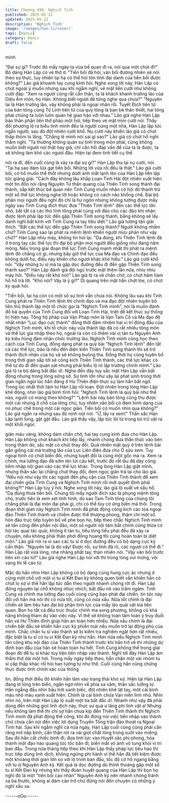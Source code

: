 ```yaml
---
title: Chương 498: Nghịch Tinh
published: 2025-05-22
updated: 2025-05-22
description: 'Nghịch Tinh'
image: '/images/han-li/cover/'
tags: [HanLi]
category: HanLi
draft: false
---
```


minh

"Đại sự gì? Trước đó mấy ngày ta vừa bế quan đi ra, nói qua một
chút đi!" Bộ dáng Hàn Lập có vẻ thờ ơ.
"Tiền bối đã hỏi, vãn bối đương nhiên sẽ nói theo sự thực, tuy
nhiên tại hạ có thể hỏi tôn tính đại danh của tiền bối được
không?" Lão giả khoanh tay cung kính hỏi.
Nghe xong lời này, Hàn Lập có chút ngoài ý muốn nhưng sau khi
ngẫm nghĩ, vẻ mặt liền cười như không cười đáp:
"Xem ra ngươi cũng rất cẩn thận, ta là khách khanh trưởng lão
của Diệu Âm môn, họ Hàn. Không biết ngươi đã từng nghe qua
chưa?"
"Nguyên lai là Hàn trưởng lão, vậy không phải là ngoại nhân rồi.
Tuyết Địch tiên tử của bản tông cùng Tử Linh tiên tử của quý tông
là bạn bè thân thiết, hai tông phái chúng ta luôn luôn quan hệ giao
hảo với nhau." Lão giả nghe Hàn Lập báo thân phận liền thở phào
một hơi, tiếp theo vẻ mặt mỉm cười nói.
Thấy đối phương lộ ra biểu tình mình đều là người cùng một nhà,
Hàn Lập lập tức ngẩn người, sau đó đột nhiên cười khổ.
Nụ cười này khiến lão giả có chút thấp thỏm lo lắng.
"Chẳng lẽ mình nói sai gì sao?" Lão giả có chút hồ nghi thầm
nghĩ.
"Ta thường không quản sự tình trong môn phái, cũng không muốn
biết ngươi nói thật hay giả, chỉ cần hồi đáp vấn đề của ta là được,
ta sẽ không làm khó các ngươi đâu. Hiện tại đem tình tiết cụ thể

nói ra đi, đến cuối cùng là xảy ra đại sự gì?" Hàn Lập thu lại nụ
cười, nói.
"Tại hạ sao dám lừa gạt tiền bối. Những lời vừa rồi đều là thật."
Lão giả cười bồi, cơ hồ muốn thề thốt nhưng dưới ánh mắt lạnh
lẽo của Hàn Lập liền lập tức giảng giải.
"Cách đây không lâu khắp Loạn Tinh Hải đột nhiên xuất hiện một
tin đồn nói rằng Nguyên Từ thần quang của Thiên Tinh song
thánh đại thành, sắp kết thúc bế quan nên Tinh Cung muốn nhân
cơ hội đó thanh trừ một số thế lực không nghe lời hoặc không có
cách nào khống chế. Đại bộ phận mọi người đều nghĩ đó chỉ là hư
ngôn nhưng không tưởng được mấy ngày sau Tinh Cung đích
thực đưa "Thiên Tinh lệnh" đến các thế lực lớn nhỏ, bắt tất cả các
thủ lĩnh tông phái cùng với đảo chủ các đảo khi nhận được lệnh
phải lập tức đến gặp Thiên Tinh song thánh, bằng không sẽ lấy
danh nghĩ bất kính với Tinh Cung ra tay tiêu diệt." Lão giả tường
tận giải thích.
"Bắt các thế lực đến gặp Thiên Tinh song thánh? Ngươi không
nhầm chứ? Tinh Cung sao lại phát ra mệnh lệnh khiến người mưu
phản như vậy chứ?" Hàn Lập nhíu mày, không tin hỏi lại.
"Dạ đúng, khi Thiên Tinh lệnh đã ở trong tay các thế lực thì đại bộ
phận mọi người đều giống như đang nằm mộng. Nếu trong giai
đoạn thế lực Tinh Cung mạnh nhất thì phát ra mệnh lệnh đó
chẳng có gì, nhưng bây giờ thế lực của Ma đạo và Chính đạo đều
không dưới họ, điều này khiến cho ngươi khác khó hiểu." Lão giả
cười khổ nói.
"Vậy những tu sĩ mà ta gặp dọc đường đều đi đến gặp Thiên Tinh
song thánh sao?" Hàn Lập đánh giá đội ngũ trước mặt thêm lần
nữa, nhíu nhíu mày hỏi.
"Điều này rất khó nói!" Lão giả lộ ra vẻ chần chờ, có chút hàm
hàm hồ hồ trả lời.
"Khó nói? Vậy là ý gì?" Dị quang trên mặt hắn chợt lóe, có chút kỳ
quái hỏi.

"Tiền bối, tại hạ còn có một số sự tình vẫn chưa nói. Không lâu
sau khi Tinh Cung phát ra Thiên Tinh lệnh thì chính đạo và ma
đạo đột nhiên tuyên bố liên thủ thành lập một tổ chức gọi là
"Nghịch Tinh minh", nói là muốn đánh đổ bá quyền của Tinh Cung
đối với Loạn Tinh Hải, triệt để kết thúc sự thống trị hiện nay. Tổng
hộ pháp của Vạn Pháp môn là Vạn Tam Cô và Ma đạo đệ nhất
nhân "Lục đạo cực thánh" đồng thời đảm nhiệm hai vị trí đứng
đầu của Nghịch Tinh minh, khi tổ chức này vừa thành lập đã có
rất nhiều tông môn và thế lực gia nhập theo họ, ngoài ra còn có
thêm vài vị tán tu Nguyên Anh kỳ kiêu hùng đảm nhận chức
trưởng lão. Nghịch Tinh minh cũng học theo cách của Tinh Cung,
đồng dạng phát ra quỷ bài "Nghịch Tinh lệnh" đến tất cả các thế
lực, bảo là nếu đến diện kiến Thiên Tinh song thánh thì sẽ trở
thành địch nhân của họ và sẽ không buông tha. Đồng thời họ
cũng tuyên bố trong thời gian sắp tới sẽ công kích Thiên Tinh
thành, các thế lực khác có thể tự do đi đến quan sát nhưng phải
biểu lộ rõ lập trường chính mình." Lão giả lộ ra bộ dáng bất đắc
dĩ.
Nghe đến đây tuy sắc mặt Hàn Lập vẫn bất động nhưng trong
lòng sững sờ.
Sự tình lớn như vậy lại phát sinh trong thời gian ngắn ngủi lúc
hắn đang ở Hư Thiên điện thực sự làm hắn bất ngờ.
Trong lúc nhất thời tâm tư Hàn Lập rối loạn.
Đột nhiên trong lòng Hàn Lập khẽ động, nhìn lão giả bình tĩnh hỏi:
"Nghịch Tinh lệnh là quỷ bài như thế nào, ngươi có mang theo
không?"
"Lệnh bài này bản tông cũng thu được một cái nhưng ở chỗ của
tông chủ, tuy nhiên vãn bối có đem hình dạng của nó phục chế
trong một cái ngọc giản. Tiền bối có muốn nhìn qua không?" Lão
giả ngẩn ra nhưng sau đó nịnh nọt nói.
"Ừ, lấy ra xem!" Thần sắc Hàn Lập lạnh lùng, gật gật đầu.
Lão giả thấy vậy, lập tức lôi từ trong túi trữ vật ra một khối ngọc

giản màu vàng, không dám chần chờ, hai tay cung kính đưa cho
Hàn Lập.
Hàn Lập không chút khách khí tiếp lấy, nhanh chóng đưa thần
thức vào bên trong thăm dò, sắc mặt có chút thay đổi.
Quả nhiên mặt quỷ ở trên lệnh bài gần giống cái mà trưởng lão
của Lục Liên điện đưa cho Ô sửu xem. Tuy ngoại hình có chút
biến đổi, nhưng tuyệt đối là cùng một gốc mà ra.
Xem ra chính, ma lưỡng đạo đã sớm lén lút câu kết, trước đó rất
lâu đã dày công tiềm nhập nội gian vào các thế lực khác.
Trong lòng Hàn Lập giật mình, nhưng thần sắc lại chẳng chút thay
đổi, đem ngọc giản trả lại cho lão giả.
"Nếu nói như vậy thì các ngươi đến phụ cận của Thiên Tinh thành
để xem đại chiến giữa Tinh Cung và Nghịch Tinh minh rồi mới
quyết định phải không?!" Hàn Lập tùy ý hỏi.
Nghe xong lời này, lão giả lộ xuất vẻ xấu hổ.
"Dạ đúng thưa tiền bối. Chúng tôi mấy người đích xác là phụng
mệnh tông chủ, trước tiên là xem xét tình hình, dù sao Tam Tinh
tông của chúng tôi chẳng phải là đại môn đại phái gì, chỉ có thể
tùy cơ ứng biến mà thôi. Trong đoạn thời gian này Nghịch Tinh
minh đã phát động công kích các tòa ngoại đảo Thiên Tinh thành
và chiếm được thế thượng phong, thậm chí một số hòn đảo trực
tiếp tuyên bố về phe bọn họ, tiếp theo chắc Nghịch Tinh minh sẽ
tấn công đến phần nội đảo, một số người nội tâm bất chính cũng
thừa cơ hội tác quai tác quái, không ít tán tu, tiểu tông tiểu phái
đều đã xảy ra chuyện, nếu không phải thân phơi đồng hoang thì
cũng hoàn toàn bị diệt môn." Lão giả nói ra vì sao các tu sĩ ở dọc
đường đều có bộ dạng cực kỳ cẩn thận.
"Nguyên lai là do vậy! Được rồi, sự tình đã rõ, các ngươi có thể
đi." Hàn Lập rất vừa lòng, nhẹ nhàng phất tay, thản nhiên nói.
"Vậy vãn bối trước tiên xin cáo từ!" Lão giả nghe Hàn Lập nói với
thì trong lòng vui mừng, vội vàng thi lễ cáo từ.

Mặc dù hắn nhìn Hàn Lập không có bộ dạng cùng hung cực ác
nhưng ở cùng một chỗ với một vị tu sĩ Kết Đan kỳ không quen
biết vẫn khiến hắn có chút lo sợ vì thế hắn lập tức dẫn theo người
nhanh chóng rời đi.
Hàn Lập đứng nguyên tại chỗ không nhúc nhích, bắt đầu rơi vào
trầm ngâm.
Tinh Cung và chính ma lưỡng đạo cuối cùng cũng bạo phát đại
chiến, tin tức này đối với hắn mà nói thì có nửa tốt, cũng có nửa
xấu.
Nửa tốt chính là đại chiến sẽ làm tiêu hao đại bộ phận tinh lực
của mấy lão quái vật kia liên quan.
Bọn họ tất cả đều trực thuộc chính ma song phương, không có
khả năng không tham dự vào việc này. Vì thế sẽ không toàn tâm
toàn ý truy đuổi hắn và Hư Thiên đỉnh giúp hắn an toàn hơn
nhiều.
Nửa xấu chính là đại chiến bắt đầu sẽ khiến hắn cực kỳ phiền toái
nếu muốn trở lại động phủ của mình.
Chắc chắn tu sĩ vào thành sẽ bị kiểm tra nghiêm ngặt hơn rất
nhiều, đặc biệt là tu sĩ có tu vi Kết Đan kỳ như hắn.
Hơn nữa nếu Nghịch Tinh minh tấn công khu nội đảo của Thiên
Tinh thành trước khi hắn trở về thì những dự định ban đầu của
hắn sẽ hoàn toàn hư hết.
Tinh Cung không thể trong giai đoạn đó để tu sĩ khác tùy tiện tiến
nhập vào thành.
Nghĩ tới đây Hàn Lập âm thầm thở dài một hơi.
Trong mấy ngày tiếp theo, hắn chặn một vài nhóm tu sĩ cấp thấp
khác rồi hỏi han tương tự như thế.
Cuối cùng hắn cũng chứng thực được tính chính xác của thông

tin, đồng thời điều đó khiến hắn lâm vào trạng thái khó xử.
Hiện tại Hàn Lập đang lơ lửng trên biển, ngẩn ngơ nhìn về phía
xa xăm, thần sắc lưỡng lự.
Hắn ngẩng đầu nhìn bầu trời xanh biếc, đột nhiên khẽ lật tay, một
cái bình màu nhỏ màu xanh xuất hiện.
Chính là cái bình chứa Vạn niên linh nhũ.
Nhìn nhìn nó, trên mặt Hàn Lập lộ xuất một tia bất đắc dĩ.
Nhanh như vậy đã phải dùng đến những giọt linh dịch này, thực
sự quá ư lãng phí linh vật a!
Nhưng nếu không làm thế thì chỉ sợ hắn chưa kịp đến Thiên Tinh
thành thì Nghịch Tinh minh đã phát động thế công, khi đó đừng
nói việc tiến nhập vào thành chứ chưa cần nói đến việc lợi dụng
Truyền Tống trận đào thoát ra Ngoại Tinh hải.
Sau khi ngẫm nghĩ cả nửa ngày, Hàn Lập cuối cùng cũng phải
cắn răng mở nắp bình, cẩn thận rót ra vài giọt chất lỏng trong suốt
vào miệng.
Sau đó hắn cất chiếc bình đi, đưa linh lực vào Huyết sắc phi
phong, hóa thành một đạo hào quang tức tốc bắn đi, biến mất vô
ảnh vô tung khỏi vị trí ban đầu.
Trong nửa tháng tiếp theo khi Hàn Lập thấy pháp lực tiêu hao thì
trực tiếp dùng linh dịch, không ngừng phi hành vì thế hắn đã tiết
kiệm được một khoảng thời gian lớn so với lộ trình ban đầu, tốc
độ cơ hồ ngang bằng với tu sĩ Nguyên Anh kỳ.
Kết quả là dọc đường dù thỉnh thoảng gặp một số tu sĩ Kết Đan
kỳ nhưng khi thấy đoàn huyết quang của Hàn Lập thì bọn họ nghĩ
đó là một "tiền bối cao nhân" Nguyên Anh kỳ nên nhanh chóng
tránh xa ba thước, không ai dám cản trở chứ đừng nói đến
chuyện có những ý nghĩ xấu xa.

------oOo------
